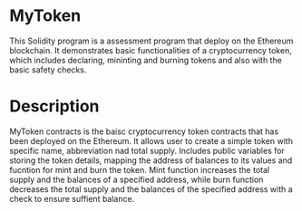 # MyToken
This Solidity program is a assessment program that deploy on the Ethereum blockchain. It demonstrates basic functionalities of a cryptocurrency token, which includes declaring, mininting and burning tokens and also with the basic safety checks.

# Description
MyToken contracts is the baisc cryptocurrency token contracts that has been deployed on the Ethereum. It allows user to create a simple token with specific name, abbreviation nad total supply. Includes public variables for storing the token details, mapping the address of balances to its values and fucntion for mint and burn the token. Mint function increases the total supply and the balances of a specified address, while burn function decreases the total supply and the balances of the specified address with a check to ensure suffient balance.

